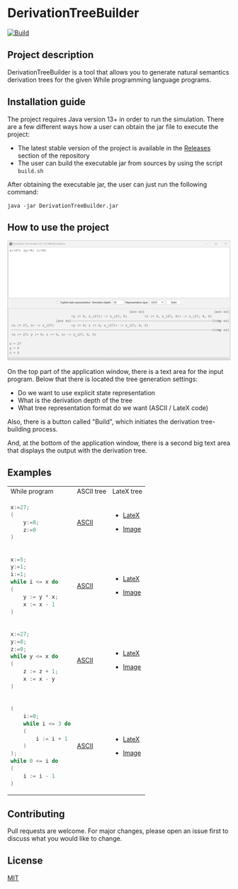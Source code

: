 # DerivationTreeBuilder

[![Build](https://github.com/mikhirurg/DerivationTreeBuilder/actions/workflows/maven.yml/badge.svg)](https://github.com/mikhirurg/DerivationTreeBuilder/actions/workflows/maven.yml)

## Project description

DerivationTreeBuilder is a tool that allows you to generate natural semantics derivation trees for the given While programming language programs.

## Installation guide

The project requires Java version 13+ in order to run the simulation. 
There are a few different ways how a user can obtain the jar file to execute the project:
- The latest stable version of the project is available in the [Releases](https://github.com/mikhirurg/DerivationTreeBuilder/releases) section of the repository
- The user can build the executable jar from sources by using the script ```build.sh```

After obtaining the executable jar, the user can just run the following command:

```
java -jar DerivationTreeBuilder.jar
```

## How to use the project

<img src="/img/img1.png" alt="Demo 1" width=800>

On the top part of the application window, there is a text area for the input program. 
Below that there is located the tree generation settings: 
- Do we want to use explicit state representation
- What is the derivation depth of the tree
- What tree representation format do we want (ASCII / LateX code)

Also, there is a button called "Build", which initiates the derivation tree-building process.

And, at the bottom of the application window, there is a second big text area that displays the output with the derivation tree.

## Examples

<table>
<tr>
<td> While program </td> <td> ASCII tree </td> <td> LateX tree </td>
</tr>
<tr>
<td>
  
```c
x:=27;
(
    y:=8;
    z:=0
)
```

</td>

<td>
  
[ASCII](/demo/demo1/ascii_tree.txt)
</td>

<td>
  
- [LateX](/demo/demo1/latex_tree.tex)

- [Image](/demo/demo1/img.png)
</td>

</tr>
<tr>
<td>
  
```c
x:=5;
y:=1;
i:=1;
while i <= x do
(
    y := y * x;
    x := x - 1
)
```

</td>

<td>
  
[ASCII](/demo/demo2/ascii_tree.txt)
</td>

<td>

- [LateX](/demo/demo2/latex_tree.tex)

- [Image](/demo/demo2/img.png)
</td>

</tr>
<tr>
<td>
  
```c
x:=27;
y:=8;
z:=0;
while y <= x do
(
    z := z + 1;
    x := x - y
)
```

</td>

<td>

[ASCII](/demo/demo3/ascii_tree.txt)
</td>

<td>

- [LateX](/demo/demo3/latex_tree.tex)

- [Image](/demo/demo3/img.png)
</td>

</tr>
<tr>
<td>
  
```c
(
    i:=0;
    while i <= 3 do
    (
        i := i + 1
    )
);
while 0 <= i do
(
    i := i - 1
)
```

</td>

<td>
  
[ASCII](/demo/demo4/ascii_tree.txt)
</td>

<td>

- [LateX](/demo/demo4/latex_tree.tex)

- [Image](/demo/demo4/img.png)
</td>

</tr>
</table>

## Contributing

Pull requests are welcome. For major changes, please open an issue first
to discuss what you would like to change.

## License

[MIT](/LICENSE.txt)
